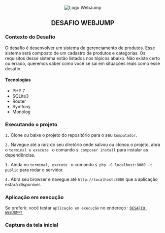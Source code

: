 <p align="center">
  <img align="center" alt="Logo WebJump" src="https://webjump.com.br/wp-content/uploads/2019/03/logo-webjump-footer.png" />
</p>

<h2 align="center">
  DESAFIO WEBJUMP
</h2>


### Contexto do Desafio

O desafio é desenvolver um sistema de gerenciamento de produtos. Esse sistema será composto de um cadastro de produtos e categorias. Os requisitos desse sistema estão listados nos tópicos abaixo. Não existe certo ou errado, queremos saber como você se sai em situações reais como esse desafio.


<h4>Tecnologias</h4>
<ul>
  <li> PHP 7
  <li> SQLite3 
  <li> Router
  <li> Symfony
  <li> Monolog
</ul>


### Executando o projeto

`1.` Clone ou baixe o projeto do repositório para o seu `Computador`.

`2.` Navegue até a raíz do seu diretório onde salvou ou clonou o projeto, abra o `terminal e execute ` o comando `$ composer install` para instalar as dependências. 

`3.` Ainda no `terminal, execute ` o comando `$ php -S localhost:8080 -t public` para rodar o servidor.

`4.` Abra seu browser e navegue até `http://localhost:8080` que a aplicação estará disponível.


### Aplicação em execução

Se preferir, você testar `aplicação em execução` no endereço :
<a href="http://webjump.rodrigodacruz.com.br:8080" target="_blank" >`DESAFIO WEBJUMP!`</a>



### Captura da tela inicial

<p align="center">
  <img align="center" alt="" src="http://webjump.rodrigodacruz.com.br:8080/webjump.png" />
</p>



